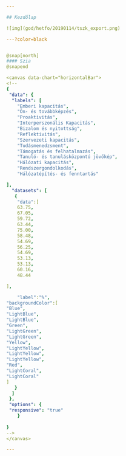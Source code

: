 ```yaml
---

## Kezdőlap

![img](god/hetfo/20190114/tszk_export.png)

---?color=black


@snap[north]
#### Szia
@snapend

<canvas data-chart="horizontalBar">
<!-- 
{
 "data": {
  "labels": [
	"Emberi kapacitás",
	"Ön- és továbbképzés",
	"Proaktivitás",
	"Interperszonális Kapacitás",
	"Bizalom és nyitottság",
	"Reflektivitás",
	"Szervezeti kapacitás",
	"Tudásmenedzsment",
	"Támogatás és felhatalmazás",
	"Tanuló- és tanulásközpontú jövőkép",
	"Hálózati kapacitás",
	"Rendszergondolkodás",
	"Hálózatépítés- és fenntartás"

],
  "datasets": [
   {
    "data":[
	63.75,
	67.05,
	59.72,
	63.44,
	75.00,
	58.48,
	54.69,
	56.25,
	54.69,
	53.13,
	53.13,
	60.16,
	48.44

],

    "label":"%",
"backgroundColor":[
"Blue",
"LightBlue",
"LightBlue",
"Green",
"LightGreen",
"LightGreen",
"Yellow",
"LightYellow",
"LightYellow",
"LightYellow",
"Red",
"LightCoral",
"LightCoral"
]
   }
  ]
 }, 
 "options": {
 "responsive": "true"
    }
 
}
-->
</canvas>

---
```

